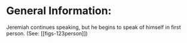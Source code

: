 # General Information:

Jeremiah continues speaking, but he begins to speak of himself in first person. (See: [[figs-123person]])